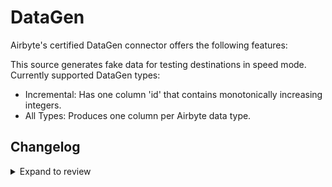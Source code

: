 # DataGen

Airbyte's certified DataGen connector offers the following features:

This source generates fake data for testing destinations in speed mode.
Currently supported DataGen types:

- Incremental: Has one column 'id' that contains monotonically increasing integers.
- All Types: Produces one column per Airbyte data type.

## Changelog

<details>
    <summary>Expand to review</summary>

| Version | Date       | Pull Request                                             | Subject                            |
|:--------|:-----------|:---------------------------------------------------------|:-----------------------------------|
| 0.1.2   | 2025-10-13 |                                                          | Removal of Array type              |
| 0.1.1   | 2025-10-08 | [67110](https://github.com/airbytehq/airbyte/pull/67110) | Addition of proto types            |
| 0.1.0   | 2025-09-16 | [66331](https://github.com/airbytehq/airbyte/pull/66331) | Creation of initial DataGen Source |
</details>
